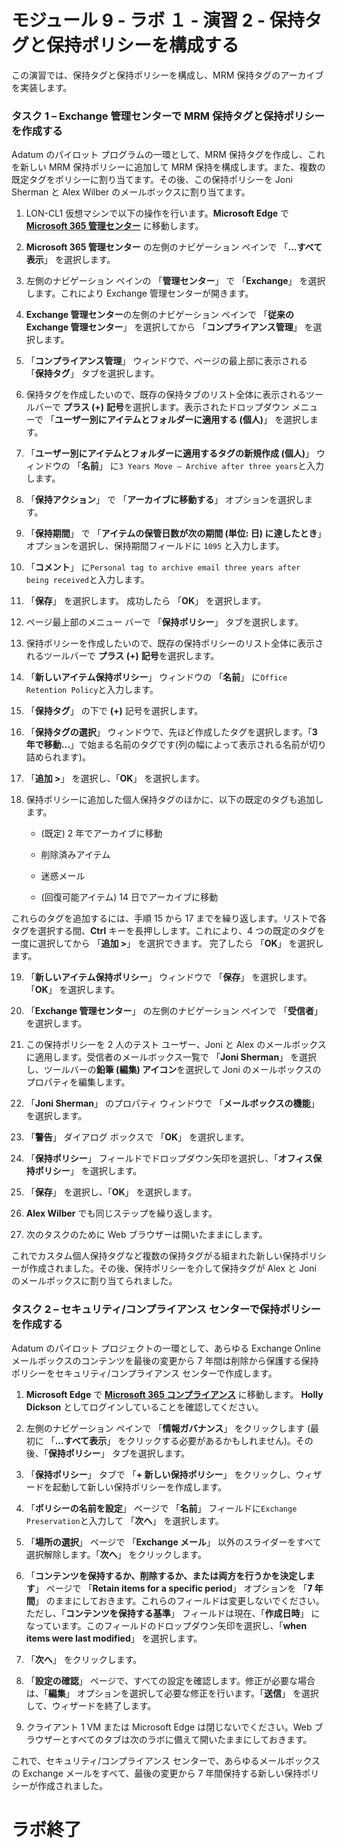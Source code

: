 ﻿# モジュール 9 - ラボ １ - 演習 2 - 保持タグと保持ポリシーを構成する  

この演習では、保持タグと保持ポリシーを構成し、MRM 保持タグのアーカイブを実装します。 


### タスク 1 – Exchange 管理センターで MRM 保持タグと保持ポリシーを作成する

Adatum のパイロット プログラムの一環として、MRM 保持タグを作成し、これを新しい MRM 保持ポリシーに追加して MRM 保持を構成します。また、複数の既定タグをポリシーに割り当てます。その後、この保持ポリシーを Joni Sherman と Alex Wilber のメールボックスに割り当てます。

1. LON-CL1 仮想マシンで以下の操作を行います。**Microsoft Edge** で [**Microsoft 365 管理センター**](https://admin.microsoft.com/) に移動します。

2. **Microsoft 365 管理センター** の左側のナビゲーション ペインで 「**…すべて表示**」 を選択します。

3. 左側のナビゲーション ペインの 「**管理センター**」 で 「**Exchange**」 を選択します。これにより Exchange 管理センターが開きます。

4. **Exchange 管理センター**の左側のナビゲーション ペインで 「**従来の Exchange 管理センター**」 を選択してから 「**コンプライアンス管理**」 を選択します。

5. 「**コンプライアンス管理**」 ウィンドウで、ページの最上部に表示される 「**保持タグ**」 タブを選択します。

6. 保持タグを作成したいので、既存の保持タブのリスト全体に表示されるツールバーで **プラス (+)** **記号**を選択します。表示されたドロップダウン メニューで 「**ユーザー別にアイテムとフォルダーに適用する (個人)**」 を選択します。

7. 「**ユーザー別にアイテムとフォルダーに適用するタグの新規作成 (個人)**」 ウィンドウの 「**名前**」 に`3 Years Move – Archive after three years`と入力します。

8. 「**保持アクション**」 で 「**アーカイブに移動する**」 オプションを選択します。

9. 「**保持期間**」 で 「**アイテムの保管日数が次の期間 (単位: 日) に達したとき**」 オプションを選択し、保持期間フィールドに `1095` と入力します。

10. 「**コメント**」 に`Personal tag to archive email three years after being received`と入力します。

11. 「**保存**」 を選択します。  成功したら 「**OK**」 を選択します。

12. ページ最上部のメニュー バーで 「**保持ポリシー**」 タブを選択します。

13. 保持ポリシーを作成したいので、既存の保持ポリシーのリスト全体に表示されるツールバーで **プラス (+)** **記号**を選択します。 

14. 「**新しいアイテム保持ポリシー**」 ウィンドウの 「**名前**」 に`Office Retention Policy`と入力します。

15. 「**保持タグ**」 の下で **(+)** 記号を選択します。

16. 「**保持タグの選択**」 ウィンドウで、先ほど作成したタグを選択します。「**3 年で移動...**」で始まる名前のタグです(列の幅によって表示される名前が切り詰められます)。

17. 「**追加 &gt;**」 を選択し、「**OK**」 を選択します。

18. 保持ポリシーに追加した個人保持タグのほかに、以下の既定のタグも追加します。

	- (既定) 2 年でアーカイブに移動

	- 削除済みアイテム

	- 迷惑メール

	- (回復可能アイテム) 14 日でアーカイブに移動

これらのタグを追加するには、手順 15 から 17 までを繰り返します。リストで各タグを選択する間、**Ctrl** キーを長押しします。これにより、4 つの既定のタグを一度に選択してから 「**追加 &gt;**」 を選択できます。  完了したら 「**OK**」 を選択します。

19. 「**新しいアイテム保持ポリシー**」 ウィンドウで 「**保存**」 を選択します。  「**OK**」 を選択します。

20. 「**Exchange 管理センター**」 の左側のナビゲーション ペインで 「**受信者**」 を選択します。

21. この保持ポリシーを 2 人のテスト ユーザー、Joni と Alex のメールボックスに適用します。受信者のメールボックス一覧で 「**Joni Sherman**」 を選択し、ツールバーの**鉛筆 (編集) アイコン**を選択して Joni のメールボックスのプロパティを編集します。

22. 「**Joni Sherman**」 のプロパティ ウィンドウで 「**メールボックスの機能**」 を選択します。

23. 「**警告**」 ダイアログ ボックスで 「**OK**」 を選択します。

24. 「**保持ポリシー**」 フィールドでドロップダウン矢印を選択し、「**オフィス保持ポリシー**」 を選択します。

25. 「**保存**」 を選択し、「**OK**」 を選択します。

26. **Alex Wilber** でも同じステップを繰り返します。

27. 次のタスクのために Web ブラウザーは開いたままにします。

これでカスタム個人保持タグなど複数の保持タグがる組まれた新しい保持ポリシーが作成されました。その後、保持ポリシーを介して保持タグが Alex と Joni のメールボックスに割り当てられました。


### タスク 2 – セキュリティ/コンプライアンス センターで保持ポリシーを作成する

Adatum のパイロット プロジェクトの一環として、あらゆる Exchange Online メールボックスのコンテンツを最後の変更から 7 年間は削除から保護する保持ポリシーをセキュリティ/コンプライアンス センターで作成します。 

1. **Microsoft Edge** で [**Microsoft 365 コンプライアンス**](https://compliance.microsoft.com/) に移動します。  **Holly Dickson** としてログインしていることを確認してください。

2. 左側のナビゲーション ペインで 「**情報ガバナンス**」 をクリックします (最初に 「**...すべて表示**」 をクリックする必要があるかもしれません)。その後、「**保持ポリシー**」 タブを選択します。

3. 「**保持ポリシー**」 タブで 「**+ 新しい保持ポリシー**」 をクリックし、ウィザードを起動して新しい保持ポリシーを作成します。

4. 「**ポリシーの名前を設定**」 ページで 「**名前**」 フィールドに`Exchange Preservation`と入力して 「**次へ**」 を選択します。

1. 「**場所の選択**」 ページで 「**Exchange メール**」 以外のスライダーをすべて選択解除します。「**次へ**」 をクリックします。

5. 「**コンテンツを保持するか、削除するか、または両方を行うかを決定します**」 ページで 「**Retain items for a specific period**」 オプションを 「**7 年間**」 のままにしておきます。これらのフィールドは変更しないでください。ただし、「**コンテンツを保持する基準**」 フィールドは現在、「**作成日時**」 になっています。このフィールドのドロップダウン矢印を選択し、「**when items were last modified**」 を選択します。 

6. 「**次へ**」 をクリックします。



10. 「**設定の確認**」 ページで、すべての設定を確認します。修正が必要な場合は、「**編集**」 オプションを選択して必要な修正を行います。「**送信**」 を選択して、ウィザードを終了します。

11. クライアント 1 VM または Microsoft Edge は閉じないでください。Web ブラウザーとすべてのタブは次のラボに備えて開いたままにしておきます。

これで、セキュリティ/コンプライアンス センターで、あらゆるメールボックスの Exchange メールをすべて、最後の変更から 7 年間保持する新しい保持ポリシーが作成されました。

 # ラボ終了
 
